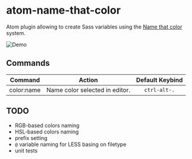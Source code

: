 # atom-name-that-color

Atom plugin allowing to create Sass variables using the [Name that color](http://chir.ag/projects/name-that-color/) system.

![Demo](https;//github.com/kkoscielniak/atom-name-that-color/tree/master/resources/demo.gif)

## Commands
| Command | Action | Default Keybind |
|---------|--------|:-----------------:|
| color:name | Name color selected in editor. | `ctrl-alt-.`|

## TODO
* RGB-based colors naming
* HSL-based colors naming
* prefix setting
* `@` variable naming for LESS basing on filetype
* unit tests
